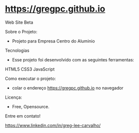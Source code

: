 # https://gregpc.github.io

Web Site Beta

Sobre o Projeto:
- Projeto para Empresa Centro do Aluminio


Tecnologias
- Esse projeto foi desenvolvido com as seguintes ferramentas:

HTML5
CSS3
JavaScript

Como executar o projeto:
- colar o endereço https://gregpc.github.io no navegador



Licença:
- Free, Opensource.


Entre em contato!


https://www.linkedin.com/in/greg-lee-carvalho/
